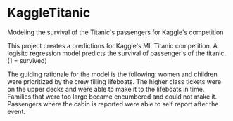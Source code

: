 # KaggleTitanic
Modeling the survival of the Titanic's passengers for Kaggle's competition

This project creates a predictions for Kaggle's ML Titanic
competition. A logisitc regression model predicts the survival of passenger's of the titanic. (1 = survived)

The guiding rationale for the model is the following: women and children were prioritized by the crew filling
lifeboats. The higher class tickets were on the upper decks and were able to make
it to the lifeboats in time. Families that were too large became encumbered
and could not make it. Passengers where the cabin is reported 
were able to self report after the event.
